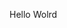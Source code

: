 Hello Wolrd






















































































































































































































































































































































































































































































































































































































































































































































































































































































































































































































































































































































































































































































































































































































































































































































































































































































































































































































































































































































































































































































































































































































































































































































































































































































































































































































































































































































































































































































































































































































































































































































































































































































































































































































































































































































































































































































































































































































































































































































































































































































































































































































































































































































































































































































































































































































































































































